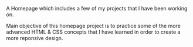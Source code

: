 A Homepage which includes a few of my projects that I have been working on.

Main objective of this homepage project is to practice some of the more advanced HTML & CSS concepts that I have learned in order to create a more reponsive design.
